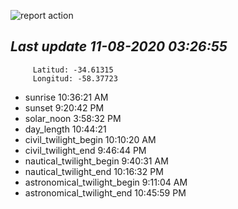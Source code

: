 ![report action](https://github.com/matiasz8/actions-for-reports/workflows/report%20action/badge.svg?branch=develop) 


## *****Last update 11-08-2020 03:26:55*****



		 Latitud: -34.61315
		 Longitud: -58.37723

 - sunrise 	 10:36:21 AM
 - sunset 	 9:20:42 PM
 - solar_noon 	 3:58:32 PM
 - day_length 	 10:44:21
 - civil_twilight_begin 	 10:10:20 AM
 - civil_twilight_end 	 9:46:44 PM
 - nautical_twilight_begin 	 9:40:31 AM
 - nautical_twilight_end 	 10:16:32 PM
 - astronomical_twilight_begin 	 9:11:04 AM
 - astronomical_twilight_end 	 10:45:59 PM
